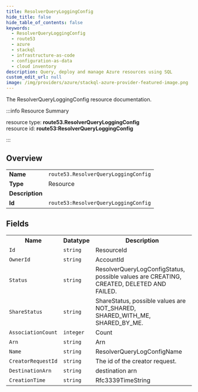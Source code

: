 ```yaml
---
title: ResolverQueryLoggingConfig
hide_title: false
hide_table_of_contents: false
keywords:
  - ResolverQueryLoggingConfig
  - route53
  - azure
  - stackql
  - infrastructure-as-code
  - configuration-as-data
  - cloud inventory
description: Query, deploy and manage Azure resources using SQL
custom_edit_url: null
image: /img/providers/azure/stackql-azure-provider-featured-image.png
---
```

The ResolverQueryLoggingConfig resource documentation.

:::info Resource Summary

<div class="row">
<div class="providerDocColumn">
<span>resource type:&nbsp;<b>route53.ResolverQueryLoggingConfig</b></span><br />
<span>resource id:&nbsp;<b>route53:ResolverQueryLoggingConfig</b></span><br />
</div>
</div>

:::

## Overview
<table><tbody>
<tr><td><b>Name</b></td><td><code>route53.ResolverQueryLoggingConfig</code></td></tr>
<tr><td><b>Type</b></td><td>Resource</td></tr>
<tr><td><b>Description</b></td><td></td></tr>
<tr><td><b>Id</b></td><td><code>route53:ResolverQueryLoggingConfig</code></td></tr>
</tbody></table>

## Fields
<table><tbody>
<tr><th>Name</th><th>Datatype</th><th>Description</th></tr>
<tr><td><code>Id</code></td><td><code>string</code></td><td>ResourceId</td></tr><tr><td><code>OwnerId</code></td><td><code>string</code></td><td>AccountId</td></tr><tr><td><code>Status</code></td><td><code>string</code></td><td>ResolverQueryLogConfigStatus, possible values are CREATING, CREATED, DELETED AND FAILED.</td></tr><tr><td><code>ShareStatus</code></td><td><code>string</code></td><td>ShareStatus, possible values are NOT_SHARED, SHARED_WITH_ME, SHARED_BY_ME.</td></tr><tr><td><code>AssociationCount</code></td><td><code>integer</code></td><td>Count</td></tr><tr><td><code>Arn</code></td><td><code>string</code></td><td>Arn</td></tr><tr><td><code>Name</code></td><td><code>string</code></td><td>ResolverQueryLogConfigName</td></tr><tr><td><code>CreatorRequestId</code></td><td><code>string</code></td><td>The id of the creator request.</td></tr><tr><td><code>DestinationArn</code></td><td><code>string</code></td><td>destination arn</td></tr><tr><td><code>CreationTime</code></td><td><code>string</code></td><td>Rfc3339TimeString</td></tr>
</tbody></table>